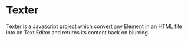 Texter
======

Texter is a Javascript project which convert any Element in an HTML file into an Text Editor and returns its content back on blurring.